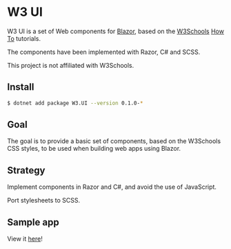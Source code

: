 # W3 UI

W3 UI is a set of Web components for <a href="http://www.blazor.net/">Blazor</a>, based on the <a href="https://www.w3schools.com/">W3Schools</a> <a href="https://www.w3schools.com/howto/default.asp">How To</a> tutorials.

The components have been implemented with Razor, C# and SCSS.

This project is not affiliated with W3Schools.

## Install

```sh
$ dotnet add package W3.UI --version 0.1.0-*
```

## Goal

The goal is to provide a basic set of components, based on the W3Schools CSS styles, to be used when building web apps using Blazor.

## Strategy
Implement components in Razor and C#, and avoid the use of JavaScript.

Port stylesheets to SCSS.

## Sample app
View it [here](http://robertsundstrom.com/w3-ui-showcase)!
